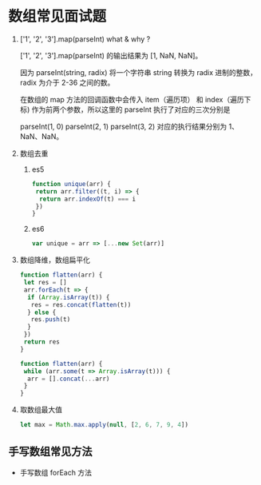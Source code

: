 # 数组常见面试题

1. ['1', '2', '3'].map(parseInt) what & why ?

   ['1', '2', '3'].map(parseInt) 的输出结果为 [1, NaN, NaN]。

   因为 parseInt(string, radix) 将一个字符串 string 转换为 radix 进制的整数，radix 为介于 2-36 之间的数。

   在数组的 map 方法的回调函数中会传入 item（遍历项） 和 index（遍历下标) 作为前两个参数，所以这里的 parseInt 执行了对应的三次分别是

   parseInt(1, 0)
   parseInt(2, 1)
   parseInt(3, 2)
   对应的执行结果分别为 1、NaN、NaN。

2. 数组去重

   1. es5

      ```js
      function unique(arr) {
       return arr.filter((t, i) => {
        return arr.indexOf(t) === i
       })
      }
      ```

   2. es6

      ```js
      var unique = arr => [...new Set(arr)]
      ```

3. 数组降维，数组扁平化

   ```js
   function flatten(arr) {
    let res = []
    arr.forEach(t => {
     if (Array.isArray(t)) {
      res = res.concat(flatten(t))
     } else {
      res.push(t)
     }
    })
    return res
   }

   function flatten(arr) {
    while (arr.some(t => Array.isArray(t))) {
     arr = [].concat(...arr)
    }
   }
   ```

4. 取数组最大值

   ```js
   let max = Math.max.apply(null, [2, 6, 7, 9, 4])
   ```

## 手写数组常见方法

- 手写数组 forEach 方法
